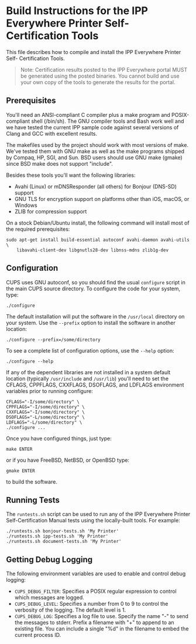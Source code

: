 Build Instructions for the IPP Everywhere Printer Self-Certification Tools
==========================================================================

This file describes how to compile and install the IPP Everywhere Printer Self-
Certification Tools.

> Note: Certification results posted to the IPP Everywhere portal MUST be
> generated using the posted binaries.  You cannot build and use your own copy
> of the tools to generate the results for the portal.


Prerequisites
-------------

You'll need an ANSI-compliant C compiler plus a make program and POSIX-compliant
shell (/bin/sh).  The GNU compiler tools and Bash work well and we have tested
the current IPP sample code against several versions of Clang and GCC with
excellent results.

The makefiles used by the project should work with most versions of make.  We've
tested them with GNU make as well as the make programs shipped by Compaq, HP,
SGI, and Sun.  BSD users should use GNU make (gmake) since BSD make does not
support "include".

Besides these tools you'll want the following libraries:

- Avahi (Linux) or mDNSResponder (all others) for Bonjour (DNS-SD) support
- GNU TLS for encryption support on platforms other than iOS, macOS, or Windows
- ZLIB for compression support

On a stock Debian/Ubuntu install, the following command will install most of the
required prerequisites:

    sudo apt-get install build-essential autoconf avahi-daemon avahi-utils \
        libavahi-client-dev libgnutls28-dev libnss-mdns zlib1g-dev


Configuration
-------------

CUPS uses GNU autoconf, so you should find the usual `configure` script in the
main CUPS source directory.  To configure the code for your system, type:

    ./configure

The default installation will put the software in the `/usr/local` directory on
your system.  Use the `--prefix` option to install the software in another
location:

    ./configure --prefix=/some/directory

To see a complete list of configuration options, use the `--help` option:

    ./configure --help

If any of the dependent libraries are not installed in a system default location
(typically `/usr/include` and `/usr/lib`) you'll need to set the CFLAGS,
CPPFLAGS, CXXFLAGS, DSOFLAGS, and LDFLAGS environment variables prior to running
configure:

    CFLAGS="-I/some/directory" \
    CPPFLAGS="-I/some/directory" \
    CXXFLAGS="-I/some/directory" \
    DSOFLAGS="-L/some/directory" \
    LDFLAGS="-L/some/directory" \
    ./configure ...

Once you have configured things, just type:

    make ENTER

or if you have FreeBSD, NetBSD, or OpenBSD type:

    gmake ENTER

to build the software.


Running Tests
-------------

The `runtests.sh` script can be used to run any of the IPP Everywhere Printer
Self-Certification Manual tests using the locally-built tools.  For example:

    ./runtests.sh bonjour-tests.sh 'My Printer'
    ./runtests.sh ipp-tests.sh 'My Printer'
    ./runtests.sh document-tests.sh 'My Printer'


Getting Debug Logging
---------------------

The following environment variables are used to enable and control debug
logging:

- `CUPS_DEBUG_FILTER`: Specifies a POSIX regular expression to control which
  messages are logged.
- `CUPS_DEBUG_LEVEL`: Specifies a number from 0 to 9 to control the verbosity of
  the logging. The default level is 1.
- `CUPS_DEBUG_LOG`: Specifies a log file to use.  Specify the name "-" to send
  the messages to stderr.  Prefix a filename with "+" to append to an existing
  file.  You can include a single "%d" in the filename to embed the current
  process ID.
